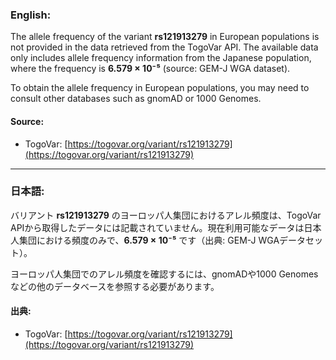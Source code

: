 ### English:
The allele frequency of the variant **rs121913279** in European populations is not provided in the data retrieved from the TogoVar API. The available data only includes allele frequency information from the Japanese population, where the frequency is **6.579 × 10⁻⁵** (source: GEM-J WGA dataset). 

To obtain the allele frequency in European populations, you may need to consult other databases such as gnomAD or 1000 Genomes.

#### Source:
- TogoVar: [https://togovar.org/variant/rs121913279](https://togovar.org/variant/rs121913279)

---

### 日本語:
バリアント **rs121913279** のヨーロッパ人集団におけるアレル頻度は、TogoVar APIから取得したデータには記載されていません。現在利用可能なデータは日本人集団における頻度のみで、**6.579 × 10⁻⁵** です（出典: GEM-J WGAデータセット）。

ヨーロッパ人集団でのアレル頻度を確認するには、gnomADや1000 Genomesなどの他のデータベースを参照する必要があります。

#### 出典:
- TogoVar: [https://togovar.org/variant/rs121913279](https://togovar.org/variant/rs121913279)